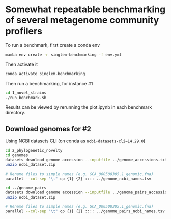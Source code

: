 # Somewhat repeatable benchmarking of several metagenome community profilers

To run a benchmark, first create a conda env

```bash
mamba env create -n singlem-benchmarking -f env.yml
```

Then activate it

```bash
conda activate singlem-benchmarking
```

Then run a benchmarking, for instance #1

```bash
cd 1_novel_strains
./run_benchmark.sh
```

Results can be viewed by rerunning the plot.ipynb in each benchmark directory.

## Download genomes for #2

Using NCBI datasets CLI (on conda as `ncbi-datasets-cli=14.29.0`)

```bash
cd 2_phylogenetic_novelty
cd genomes
datasets download genome accession --inputfile ../genome_accessions.txt
unzip ncbi_dataset.zip

# Rename files to simple names (e.g. GCA_000508305.1_genomic.fna)
parallel --col-sep "\t" cp {1} {2} :::: ../genome_ncbi_names.tsv

cd ../genome_pairs
datasets download genome accession --inputfile ../genome_pairs_accessions.txt
unzip ncbi_dataset.zip

# Rename files to simple names (e.g. GCA_000508305.1_genomic.fna)
parallel --col-sep "\t" cp {1} {2} :::: ../genome_pairs_ncbi_names.tsv
```
